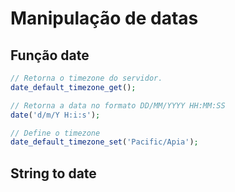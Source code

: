 # Manipulação de datas

## Função date
```php
// Retorna o timezone do servidor.
date_default_timezone_get();

// Retorna a data no formato DD/MM/YYYY HH:MM:SS
date('d/m/Y H:i:s');

// Define o timezone
date_default_timezone_set('Pacific/Apia');
```

## String to date
```php

```
<!--stackedit_data:
eyJoaXN0b3J5IjpbLTgzMzcyNTE0MF19
-->